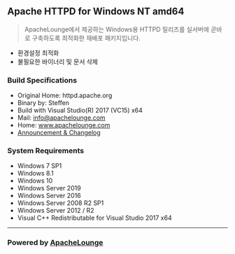 ## Apache HTTPD for Windows NT amd64
> ApacheLounge에서 제공하는 Windows용 HTTPD 릴리즈를 실서버에 곧바로 구축하도록 최적화한 재배포 패키지입니다.
* 환경설정 최적화
* 불필요한 바이너리 및 문서 삭제

### Build Specifications
* Original Home: httpd.apache.org
* Binary by: Steffen
* Build with Visual Studio(R) 2017 (VC15) x64
* Mail: info@apachelounge.com
* Home: www.apachelounge.com
* [Announcement & Changelog](https://www.apachelounge.com/viewtopic.php?p=38419)
### System Requirements
* Windows 7 SP1
* Windows 8.1
* Windows 10
* Windows Server 2019
* Windows Server 2016
* Windows Server 2008 R2 SP1
* Windows Server 2012 / R2
* Visual C++ Redistributable for Visual Studio 2017 x64
---
### Powered by [ApacheLounge](https://apachelounge.com)